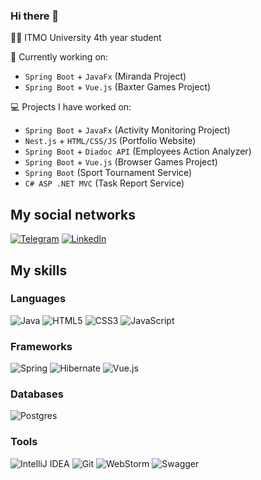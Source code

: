 ### Hi there 👋



👨‍🎓 ITMO University 4th year student



🔭 Currently working on:
- `Spring Boot` + `JavaFx` (Miranda Project)
- `Spring Boot` + `Vue.js` (Baxter Games Project)



💻 Projects I have worked on:
- `Spring Boot` + `JavaFx` (Activity Monitoring Project)
- `Nest.js` + `HTML/CSS/JS` (Portfolio Website)
- `Spring Boot` + `Diadoc API` (Employees Action Analyzer)
- `Spring Boot` + `Vue.js` (Browser Games Project)
- `Spring Boot` (Sport Tournament Service)
- `C# ASP .NET MVC` (Task Report Service)



## My social networks

[![Telegram](https://img.shields.io/badge/Telegram-2CA5E0?style=for-the-badge&logo=telegram&logoColor=white)](https://t.me/mullerdaniil)
[![LinkedIn](https://img.shields.io/badge/LinkedIn-0077B5?style=for-the-badge&logo=linkedin&logoColor=white)](https://www.linkedin.com/in/daniil-muller-288071256/)



## My skills

### Languages

![Java](https://img.shields.io/badge/java-%23ED8B00.svg?style=for-the-badge&logo=openjdk&logoColor=white)
![HTML5](https://img.shields.io/badge/html5-%23E34F26.svg?style=for-the-badge&logo=html5&logoColor=white)
![CSS3](https://img.shields.io/badge/css3-%231572B6.svg?style=for-the-badge&logo=css3&logoColor=white)
![JavaScript](https://img.shields.io/badge/javascript-%23323330.svg?style=for-the-badge&logo=javascript&logoColor=%23F7DF1E)


### Frameworks

![Spring](https://img.shields.io/badge/spring-%236DB33F.svg?style=for-the-badge&logo=spring&logoColor=white)
![Hibernate](https://img.shields.io/badge/Hibernate-59666C?style=for-the-badge&logo=Hibernate&logoColor=white)
![Vue.js](https://img.shields.io/badge/vuejs-%2335495e.svg?style=for-the-badge&logo=vuedotjs&logoColor=%234FC08D)


### Databases
![Postgres](https://img.shields.io/badge/postgres-%23316192.svg?style=for-the-badge&logo=postgresql&logoColor=white)


### Tools

![IntelliJ IDEA](https://img.shields.io/badge/IntelliJIDEA-000000.svg?style=for-the-badge&logo=intellij-idea&logoColor=white)
![Git](https://img.shields.io/badge/git-%23F05033.svg?style=for-the-badge&logo=git&logoColor=white)
![WebStorm](https://img.shields.io/badge/webstorm-143?style=for-the-badge&logo=webstorm&logoColor=white&color=black)
![Swagger](https://img.shields.io/badge/-Swagger-%23Clojure?style=for-the-badge&logo=swagger&logoColor=white)